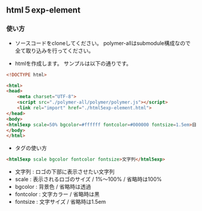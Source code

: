 ## html５exp-element

### 使い方

* ソースコードをcloneしてください。
polymer-allはsubmodule構成なので全て取り込みを行ってください。

* htmlを作成します。
サンプルは以下の通りです。

```html
<!DOCTYPE html>

<html>
<head>
    <meta charset="UTF-8">
    <script src="./polymer-all/polymer/polymer.js"></script>
    <link rel="import" href="./html5exp-element.html">
</head>
<body>
<html5exp scale=50% bgcolor=#ffffff fontcolor=#000000 fontsize=1.5em>日本に、もっとエキスパートを！</html5exp>
</body>
</html>
```
* <html5exp>タグの使い方

```html
<html5exp scale bgcolor fontcolor fontsize>文字列</html5exp>
```
* 文字列 : ロゴの下部に表示させたい文字列
* scale : 表示されるロゴのサイズ / 1%〜100% / 省略時は100%
* bgcolor : 背景色 / 省略時は透過
* fontcolor : 文字カラー / 省略時は黒
* fontsize : 文字サイズ / 省略時は1.5em